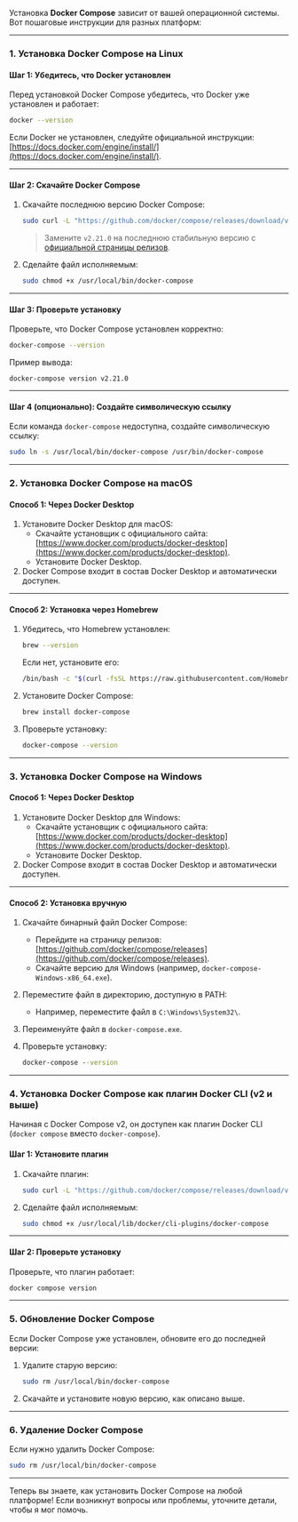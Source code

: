 Установка **Docker Compose** зависит от вашей операционной системы. Вот пошаговые инструкции для разных платформ:

---

### **1. Установка Docker Compose на Linux**

#### **Шаг 1: Убедитесь, что Docker установлен**
Перед установкой Docker Compose убедитесь, что Docker уже установлен и работает:
```bash
docker --version
```
Если Docker не установлен, следуйте официальной инструкции: [https://docs.docker.com/engine/install/](https://docs.docker.com/engine/install/).

---

#### **Шаг 2: Скачайте Docker Compose**
1. Скачайте последнюю версию Docker Compose:
   ```bash
   sudo curl -L "https://github.com/docker/compose/releases/download/v2.21.0/docker-compose-$(uname -s)-$(uname -m)" -o /usr/local/bin/docker-compose
   ```
   > Замените `v2.21.0` на последнюю стабильную версию с [официальной страницы релизов](https://github.com/docker/compose/releases).

2. Сделайте файл исполняемым:
   ```bash
   sudo chmod +x /usr/local/bin/docker-compose
   ```

---

#### **Шаг 3: Проверьте установку**
Проверьте, что Docker Compose установлен корректно:
```bash
docker-compose --version
```
Пример вывода:
```plaintext
docker-compose version v2.21.0
```

---

#### **Шаг 4 (опционально): Создайте символическую ссылку**
Если команда `docker-compose` недоступна, создайте символическую ссылку:
```bash
sudo ln -s /usr/local/bin/docker-compose /usr/bin/docker-compose
```

---

### **2. Установка Docker Compose на macOS**

#### **Способ 1: Через Docker Desktop**
1. Установите Docker Desktop для macOS:
   - Скачайте установщик с официального сайта: [https://www.docker.com/products/docker-desktop](https://www.docker.com/products/docker-desktop).
   - Установите Docker Desktop.
2. Docker Compose входит в состав Docker Desktop и автоматически доступен.

---

#### **Способ 2: Установка через Homebrew**
1. Убедитесь, что Homebrew установлен:
   ```bash
   brew --version
   ```
   Если нет, установите его:
   ```bash
   /bin/bash -c "$(curl -fsSL https://raw.githubusercontent.com/Homebrew/install/HEAD/install.sh)"
   ```

2. Установите Docker Compose:
   ```bash
   brew install docker-compose
   ```

3. Проверьте установку:
   ```bash
   docker-compose --version
   ```

---

### **3. Установка Docker Compose на Windows**

#### **Способ 1: Через Docker Desktop**
1. Установите Docker Desktop для Windows:
   - Скачайте установщик с официального сайта: [https://www.docker.com/products/docker-desktop](https://www.docker.com/products/docker-desktop).
   - Установите Docker Desktop.
2. Docker Compose входит в состав Docker Desktop и автоматически доступен.

---

#### **Способ 2: Установка вручную**
1. Скачайте бинарный файл Docker Compose:
   - Перейдите на страницу релизов: [https://github.com/docker/compose/releases](https://github.com/docker/compose/releases).
   - Скачайте версию для Windows (например, `docker-compose-Windows-x86_64.exe`).

2. Переместите файл в директорию, доступную в PATH:
   - Например, переместите файл в `C:\Windows\System32\`.

3. Переименуйте файл в `docker-compose.exe`.

4. Проверьте установку:
   ```cmd
   docker-compose --version
   ```

---

### **4. Установка Docker Compose как плагин Docker CLI (v2 и выше)**

Начиная с Docker Compose v2, он доступен как плагин Docker CLI (`docker compose` вместо `docker-compose`).

#### **Шаг 1: Установите плагин**
1. Скачайте плагин:
   ```bash
   sudo curl -L "https://github.com/docker/compose/releases/download/v2.21.0/docker-compose-$(uname -s)-$(uname -m)" -o /usr/local/lib/docker/cli-plugins/docker-compose
   ```

2. Сделайте файл исполняемым:
   ```bash
   sudo chmod +x /usr/local/lib/docker/cli-plugins/docker-compose
   ```

---

#### **Шаг 2: Проверьте установку**
Проверьте, что плагин работает:
```bash
docker compose version
```

---

### **5. Обновление Docker Compose**
Если Docker Compose уже установлен, обновите его до последней версии:
1. Удалите старую версию:
   ```bash
   sudo rm /usr/local/bin/docker-compose
   ```

2. Скачайте и установите новую версию, как описано выше.

---

### **6. Удаление Docker Compose**
Если нужно удалить Docker Compose:
```bash
sudo rm /usr/local/bin/docker-compose
```

---

Теперь вы знаете, как установить Docker Compose на любой платформе! Если возникнут вопросы или проблемы, уточните детали, чтобы я мог помочь.